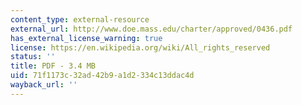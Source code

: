 ```yaml
---
content_type: external-resource
external_url: http://www.doe.mass.edu/charter/approved/0436.pdf
has_external_license_warning: true
license: https://en.wikipedia.org/wiki/All_rights_reserved
status: ''
title: PDF - 3.4 MB
uid: 71f1173c-32ad-42b9-a1d2-334c13ddac4d
wayback_url: ''
---
```

